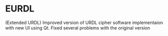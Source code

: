 # EURDL
(Extended URDL) Improved version of URDL cipher software implementaion with new UI using Qt. Fixed several problems with the original version
